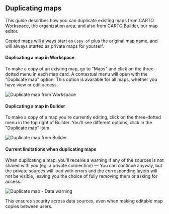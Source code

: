 ## Duplicating maps

This guide describes how you can duplicate existing maps from CARTO Workspace, the organization area; and also from CARTO Builder, our map editor.

Copied maps will always start as `Copy of` plus the original map name, and will always started as private maps for yourself.

#### Duplicating a map in Workspace

To make a copy of an existing map, go to "Maps" and click on the three-dotted menu in each map card. A contextual menu will open with the "Duplicate map" option. This option is available for all maps, whether you have view or edit access.

![Duplicate map from Workspace](/img/cloud-native-workspace/maps/duplicate_from_workspace.png)

#### Duplicating a map in Builder

To make a copy of a map you're currently editing, click on the three-dotted menu in the top right of Builder. You'll see different options, click in the "Duplicate map" item.

![Duplicate map from Builder](/img/cloud-native-workspace/maps/duplicate_from_builder.png)

#### Current limitations when duplicating maps

When duplicating a map, you'll receive a warning if any of the sources is not shared with you (eg: a private connection) — You can continue anyway, but the private sources will load with errors and the corresponding layers will not be visible, leaving you the choice of fully removing them or asking for access. 

![Duplicate map - Data warning](/img/cloud-native-workspace/maps/duplicate_warning.png)

This ensures security across data sources, even when making editable map copies between users.






